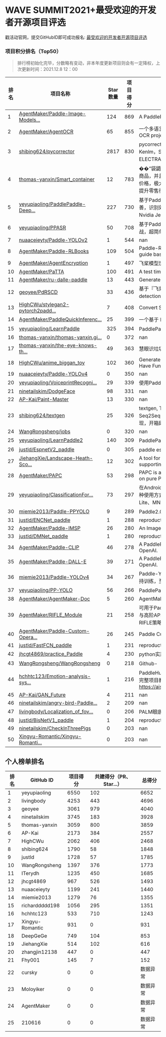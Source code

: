 # WAVE SUMMIT2021+最受欢迎的开发者开源项目评选

戳活动官网，提交GitHubID即可成功报名: [最受欢迎的开发者开源项目评选](https://www.paddlepaddle.org.cn/wavesummitplus2021)

### 项目积分排名（Top50）

> 排行榜初始化完毕，分数略有变动，非本年度更新项目则会有一定降权，上次更新时间：2021.12.8 12：00

| 排名 | 项目名称 | Star数量 | 项目得分 | 项目简介 |
| -------- | -------- | -------- | -------- | -------- |
| 1 | [AgentMaker/Paddle-Image-Models...](https://github.com/AgentMaker/Paddle-Image-Models) | 124 | 869 | A PaddlePaddle version image model zoo. |
| 2 | [AgentMaker/AgentOCR](https://github.com/AgentMaker/AgentOCR) | 65 | 855 | 一个多语言支持、易使用的 OCR 项目。An easy-to-use OCR project with multilingual support. |
| 3 | [shibing624/pycorrector](https://github.com/shibing624/pycorrector) | 2817 | 830 | pycorrector is a toolkit for text error correction. 文本纠错，Kenlm，Seq2Seq_Attention，BERT，MacBERT，ELECTRA，ERNIE，Transformer等模型实现，开箱即用。 |
| 4 | [thomas-yanxin/Smart_container](https://github.com/thomas-yanxin/Smart_container) | 12 | 783 | ��“袋鼯麻麻——智能购物平台”能够精准地定位识别每一个商品，并且能够返回完整地购物清单及顾客应付的实际商品总价格，极大地降低零售行业实际运营过程中巨大的人力成本，提升零售行业无人化、自动化、智能化水平。 |
| 5 | [yeyupiaoling/PaddlePaddle-Deep...](https://github.com/yeyupiaoling/PaddlePaddle-DeepSpeech) | 227 | 730 | 基于PaddlePaddle实现的语音识别，中文语音识别。项目完善，识别效果好。支持Windows，Linux下训练和预测，支持Nvidia Jetson开发板预测。 |
| 6 | [yeyupiaoling/PPASR](https://github.com/yeyupiaoling/PPASR) | 50 | 708 | 基于PaddlePaddle2实现端到端中文语音识别，从入门到实战，超简单的入门案例，超实用的企业项目。 |
| 7 | [nuaaceieyty/Paddle-YOLOv2](https://github.com/nuaaceieyty/Paddle-YOLOv2) | 1 | 544 | nan |
| 8 | [AgentMaker/Paddle-RLBooks](https://github.com/AgentMaker/Paddle-RLBooks) | 109 | 504 | Paddle-RLBooks is a reinforcement learning code study guide based on pure PaddlePaddle. |
| 9 | [AgentMaker/AgentEncryption](https://github.com/AgentMaker/AgentEncryption) | 1 | 497 | 飞桨模型加密库 |
| 10 | [AgentMaker/PaTTA](https://github.com/AgentMaker/PaTTA) | 100 | 491 | A test times augmentation toolkit based on paddle2.0. |
| 11 | [AgentMaker/ru-dalle-paddle](https://github.com/AgentMaker/ru-dalle-paddle) | 13 | 443 | Generate images from texts. In Russian. In PaddlePaddle |
| 12 | [geoyee/PdRSCD](https://github.com/geoyee/PdRSCD) | 33 | 436 | 基于『飞桨』的遥感变化检测工具（Remote sensing change detection tool based on『PaddlePaddle』） |
| 13 | [HighCWu/stylegan2-pytorch2padd...](https://github.com/HighCWu/stylegan2-pytorch2paddle) | 7 | 408 | Convert StyleGAN2 PyTorch to PaddlePaddle |
| 14 | [AgentMaker/PaddleQuickInferenc...](https://github.com/AgentMaker/PaddleQuickInference) | 25 | 399 | 一个基于 Paddle Inference 封装的用于快速部署的高层 API  |
| 15 | [yeyupiaoling/LearnPaddle](https://github.com/yeyupiaoling/LearnPaddle) | 325 | 394 | PaddlePaddle V2版本系列教程，博客专栏： |
| 16 | [thomas-yanxin/thomas-yanxin.gi...](https://github.com/thomas-yanxin/thomas-yanxin.github.com) | 0 | 372 | nan |
| 17 | [thomas-yanxin/the-eye-knows-th...](https://github.com/thomas-yanxin/the-eye-knows-the-garbage) | 49 | 363 | 慧眼识垃圾系统——垃圾分类全套技术方案 |
| 18 | [HighCWu/anime_biggan_toy](https://github.com/HighCWu/anime_biggan_toy) | 102 | 360 | Generate Amazing Anime Pictures With BigGAN. Just Have Fun !!! |
| 19 | [nuaaceieyty/Paddle-YOLOv4](https://github.com/nuaaceieyty/Paddle-YOLOv4) | 0 | 350 | nan |
| 20 | [yeyupiaoling/VoiceprintRecogni...](https://github.com/yeyupiaoling/VoiceprintRecognition-PaddlePaddle) | 29 | 339 | 使用PaddlePaddle实现声纹识别 |
| 21 | [ninetailskim/DodgeFace](https://github.com/ninetailskim/DodgeFace) | 98 | 331 | nan |
| 22 | [AP-Kai/Paint-Master](https://github.com/AP-Kai/Paint-Master) | 13 | 330 | nan |
| 23 | [shibing624/textgen](https://github.com/shibing624/textgen) | 25 | 326 | textgen, Text Generation models. 文本生成，包括：UDA，Seq2Seq，ERNIE-GEN，BERT，XLNet，GPT-2等模型实现，开箱即用。 |
| 24 | [WangRongsheng/jobs](https://github.com/WangRongsheng/jobs) | 0 | 320 | nan |
| 25 | [yeyupiaoling/LearnPaddle2](https://github.com/yeyupiaoling/LearnPaddle2) | 140 | 309 | PaddlePaddle Fluid 版本系列教程，CSDN博客专栏： |
| 26 | [justld/EspnetV2_paddle](https://github.com/justld/EspnetV2_paddle) | 0 | 305 | paddle espnetv2 复现 |
| 27 | [JiehangXie/Landscape-Heath-Sco...](https://github.com/JiehangXie/Landscape-Heath-Score) | 12 | 302 | A tool for evaluating landscape health benefits and supporting evidence-based design |
| 28 | [AgentMaker/PAPC](https://github.com/AgentMaker/PAPC) | 53 | 298 | PAPC is a deep learning for point clouds platform based on pure PaddlePaddle |
| 29 | [yeyupiaoling/ClassificationFor...](https://github.com/yeyupiaoling/ClassificationForAndroid) | 73 | 297 | 在Android使用深度学习模型实现图像识别，本项目提供了多种使用方式，使用到的框架如下：Tensorflow Lite、Paddle Lite、MNN、TNN |
| 30 | [miemie2013/Paddle-PPYOLO](https://github.com/miemie2013/Paddle-PPYOLO) | 9 | 289 | Paddle2.0动态图版PPYOLO, 45.1%box AP. |
| 31 | [justld/ENCNet_paddle](https://github.com/justld/ENCNet_paddle) | 1 | 288 | reproduction of ENCNet |
| 32 | [AgentMaker/Paddle-IMSP](https://github.com/AgentMaker/Paddle-IMSP) | 26 | 280 | An Image Search and Pair system base on PaddlePaddle. |
| 33 | [justld/DMNet_paddle](https://github.com/justld/DMNet_paddle) | 1 | 280 | reproduction of DMNet |
| 34 | [AgentMaker/Paddle-CLIP](https://github.com/AgentMaker/Paddle-CLIP) | 46 | 278 | A PaddlePaddle version implementation of CLIP of OpenAI. |
| 35 | [AgentMaker/Paddle-DALL-E](https://github.com/AgentMaker/Paddle-DALL-E) | 39 | 271 | A PaddlePaddle version implementation of DALL-E of OpenAI. |
| 36 | [miemie2013/Paddle-YOLOv4](https://github.com/miemie2013/Paddle-YOLOv4) | 34 | 267 | Paddle-YOLOv4,supports training, at least 41.1% mAP.支持训练，至少41.1%mAP。少数的给出精度的复现。 |
| 37 | [yeyupiaoling/PP-YOLO](https://github.com/yeyupiaoling/PP-YOLO) | 56 | 266 | PaddlePaddle实现的目标检测模型PP-YOLO |
| 38 | [AgentMaker/AgentMaker-Doc](https://github.com/AgentMaker/AgentMaker-Doc) | 5 | 260 | AgentMaker document assistant |
| 39 | [AgentMaker/RIFLE_Module](https://github.com/AgentMaker/RIFLE_Module) | 21 | 258 | 可用于PaddlePaddle的RIFLE优化策略封装版，支持普通API与高阶API，并且只需向训练代码中插入一行代码即可使用RIFLE策略。 |
| 40 | [AgentMaker/Paddle-Custom-Opera...](https://github.com/AgentMaker/Paddle-Custom-Operators) | 26 | 245 | Paddle Custom Operators. |
| 41 | [justld/FastFCN_paddle](https://github.com/justld/FastFCN_paddle) | 1 | 231 | reproduction of FastFCN  |
| 42 | [jhcgt4869/practice_Paddle](https://github.com/jhcgt4869/practice_Paddle) | 4 | 230 | python实践到Paddle实践 |
| 43 | [WangRongsheng/WangRongsheng](https://github.com/WangRongsheng/WangRongsheng) | 0 | 218 | Github-【关于我】个人主页 |
| 44 | [hchhtc123/Emotion-analysis-sys...](https://github.com/hchhtc123/Emotion-analysis-system) | 1 | 216 | PaddleHub实战：基于OCEMOTION的中文微情感分析系统，完整项目教程地址：https://aistudio.baidu.com/aistudio/projectdetail/2211726 |
| 45 | [AP-Kai/GAN_Future](https://github.com/AP-Kai/GAN_Future) | 4 | 211 | nan |
| 46 | [ninetailskim/angry-bird-Paddle...](https://github.com/ninetailskim/angry-bird-Paddle) | 2 | 209 | nan |
| 47 | [livingbody/Localization_of_fov...](https://github.com/livingbody/Localization_of_fovea_in_color_fundus_photography_with_palm) | 0 | 206 | PALM眼底彩照中黄斑中央凹定位 |
| 48 | [justld/BisNetV1_paddle](https://github.com/justld/BisNetV1_paddle) | 1 | 204 | reproduction of BisNetV1 |
| 49 | [ninetailskim/CheckInThreePigs](https://github.com/ninetailskim/CheckInThreePigs) | 0 | 203 | nan |
| 50 | [Xingyu-Romantic/Xingyu-Romanti...](https://github.com/Xingyu-Romantic/Xingyu-Romantic.github.io) | 0 | 203 | nan |



## 个人榜单排名

| 排名 | GitHub ID | 项目得分 | 共建得分（PR、Star...） | 总得分 |
| -------- | -------- | -------- | -------- | -------- |
| 1 | yeyupiaoling | 6550 | 102 | 6652 |
| 2 | livingbody | 4253 | 443 | 4696 |
| 3 | geoyee | 3061 | 979 | 4040 |
| 4 | ninetailskim | 3745 | 183 | 3928 |
| 5 | thomas-yanxin | 3059 | 800 | 3859 |
| 6 | AP-Kai | 2173 | 384 | 2557 |
| 7 | HighCWu | 2062 | 406 | 2468 |
| 8 | shibing624 | 1790 | 58 | 1848 |
| 9 | justld | 1728 | 57 | 1785 |
| 10 | WangRongsheng | 1397 | 376 | 1773 |
| 11 | ITerydh | 1235 | 450 | 1685 |
| 12 | jhcgt4869 | 967 | 526 | 1493 |
| 13 | nuaaceieyty | 1199 | 241 | 1440 |
| 14 | miemie2013 | 1279 | 76 | 1355 |
| 15 | richarddddd198 | 1056 | 295 | 1351 |
| 16 | hchhtc123 | 533 | 710 | 1243 |
| 17 | Xingyu-Romantic | 931 | 0 | 931 |
| 18 | DeepGeGe | 749 | 104 | 853 |
| 19 | JiehangXie | 514 | 102 | 616 |
| 20 | zhangjin12138 | 447 | 0 | 447 |
| 21 | Fhy001 | 145 | 7 | 152 |
| 22 | cursky | 0 | 0 | 数据异常 |
| 23 | Moloyiker | 0 | 0 | 数据异常 |
| 24 | AgentMaker | 0 | 0 | 数据异常 |
| 25 | 210616 | 0 | 0 | 数据异常 |





